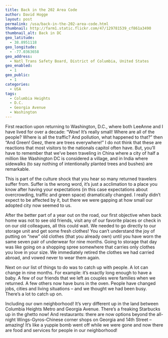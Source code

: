 ```yaml
---
title: Back in the 202 Area Code
author: David Hogge
layout: post
permalink: /usa/back-in-the-202-area-code.html
thumbnail: http://farm1.static.flickr.com/47/129781539_cf861a3490
thumbnail_alt: Back in DC
geo_latitude:
  - 38.8951118
geo_longitude:
  - -77.0363658
geo_address:
  - Natl Trans Safety Board, District of Columbia, United States
geo_enabled:
  - 1
geo_public:
  - 1
categories:
  - USA
tags:
  - Columbia Heights
  - D.C.
  - Georgia Avenue
  - Washington
---
```

First reaction upon returning to Washington, D.C., where both LeeAnne and I have lived for over a decade: &#8220;Wow! It&#8217;s really small! Where are all of the people? Where is all the traffic? And pollution, what happened to that?&#8221; then &#8220;And Green! Geez, there are trees everywhere!&#8221; I do not think that these are reactions that most visitors to the nationals capitol often have. But, you&#8217;ll have to remember that we&#8217;ve been traveling in China where a city of half a million like Washington DC is considered a village, and in India where sidewalks (to say nothing of intentionally planted trees and bushes) are remarkable.

This is part of the culture shock that you hear so many returned travelers suffer from. Suffer is the wrong word, it&#8217;s just a acclimation to a place you know after having your expectations (in this case expectations about overcrowding, traffic and green space) dramatically changed. I really didn&#8217;t expect to be affected by it, but there we were gapping at how small our adopted city now seemed to us.

After the better part of a year out on the road, our first objective when back home was not to see old friends, visit any of our favorite places or check in on our old colleagues, all this could wait. We needed to go directly to our storage unit and get some fresh clothes! You can&#8217;t understand the joy of putting on &#8220;new&#8221; old clothes (that you already own) until you have worn the same seven pair of underwear for nine months. Going to storage that day was like going on a shopping spree somewhere that carries only clothes you love in your size. We immediately retired the clothes we had carried abroad, and vowed never to wear them again.

Next on our list of things to do was to catch up with people. A lot can change in nine months. For example: it&#8217;s exactly long enough to have a baby. A few of our friends that we left as couples were families when we returned. A few others now have buns in the oven. People have changed jobs, cities and living situations &#8211; and we thought we had been busy. There&#8217;s a lot to catch up on.

Including our own neighborhood! It&#8217;s very different up in the land between Columbia Heights Metro and Georgia Avenue. There&#8217;s a freaking Starbucks up in the ghetto now! And restaurants: there are now options beyond the all-night Wings-Gyros-Chinese corner shops on Georgia and 14th Street &#8211; amazing! It&#8217;s like a yuppie bomb went off while we were gone and now there are food and services for people in our neighborhood!